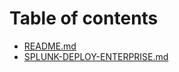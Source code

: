 # Table of contents

* [README.md](README.md)
* [SPLUNK-DEPLOY-ENTERPRISE.md](splunk-deploy-enterprise.md.md)
